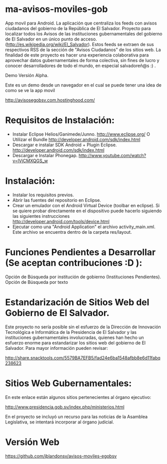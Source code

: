 ma-avisos-moviles-gob
=====================

App movil para Android. La aplicación que centraliza los feeds con avisos ciudadanos del gobierno de la República de El Salvador.
Proyecto para localizar todos los Avisos de las instituciones gubernamentales del gobierno de El Salvador en un único punto de acceso. (http://es.wikipedia.org/wiki/El_Salvador). Estos feeds se extraen de sus respectivos RSS de la sección de "Avisos Ciudadanos" de los sitios web.
La finalidad de este proyecto es hacer una experiencia colaborativa para aprovechar datos gubernamentales de forma colectiva, sin fines de lucro y conocer desarrolladores de todo el mundo, en especial salvadoreñ@s :) .

Demo Versión Alpha.

Este es un demo desde un navegador en el cual se puede tener una idea de como se ve la app movil

http://avisosegobsv.com.hostinghood.com/

Requisitos de Instalación:
==========================
* Instalar Eclipse Helios/Ganimede/Junno. http://www.eclipse.org/  O Utilizar el Bundle http://developer.android.com/sdk/index.html
* Descargar e instalar SDK Android + Plugin Eclipse. http://developer.android.com/sdk/index.html
* Descargar e Instalar Phonegap. http://www.youtube.com/watch?v=lVjCMXQGS_w

Instalación:
============
* Instalar los requisitos previos.
* Abrir las fuentes del repositorio en Eclipse.
* Crear un emulador con el Android Virtual Device (toolbar en eclipse). Si se quiere probar directamente en el dispositivo puede hacerlo siguiendo las siguientes instrucciones http://developer.android.com/tools/device.html
* Ejecutar como una "Android Application" el archivo activity_main.xml. Este archivo se encuentra dentro de la carpeta res/layout.

Funciones Pendientes a Desarrollar (Se aceptan contribuciones :D  ):
=========================================================================
Opción de Búsqueda por institución de gobierno (Instituciones Pendientes).
Opción de Búsqueda por texto

Estandarización de Sitios Web del Gobierno de El Salvador.
==========================================================
Este proyecto no sería posible sin el esfuerzo de la Dirección de Innovación Tecnológica e Informática de la Presidencia de El Salvador y las instituciones gubernamentales involucradas, quienes han hecho un esfuerzo enorme para estandarizar los sitios web del gobierno de El Salvador. Para mayor información pueden revisar:

http://share.snacktools.com/5579BA7EFB5/fad24e6ba1548afbb8e6d11fabq238623

Sitios Web Gubernamentales:
============================
En este enlace están algunos sitios pertenecientes al órgano ejecutivo:

http://www.presidencia.gob.sv/index.php/ministerios.html

En el proyecto se incluyó un recurso para las noticias de la Asamblea Legislativa, se intentará incorporar al órgano judicial.

Versión Web
===========
https://github.com/jblandonsv/avisos-moviles-egobsv
